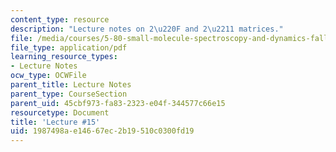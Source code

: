 ```yaml
---
content_type: resource
description: "Lecture notes on 2\u220F and 2\u2211 matrices."
file: /media/courses/5-80-small-molecule-spectroscopy-and-dynamics-fall-2008/1987498ae14667ec2b19510c0300fd19_15_580ln_fa08.pdf
file_type: application/pdf
learning_resource_types:
- Lecture Notes
ocw_type: OCWFile
parent_title: Lecture Notes
parent_type: CourseSection
parent_uid: 45cbf973-fa83-2323-e04f-344577c66e15
resourcetype: Document
title: 'Lecture #15'
uid: 1987498a-e146-67ec-2b19-510c0300fd19
---
```

